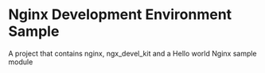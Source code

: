 Nginx Development Environment Sample
=================

A project that contains nginx, ngx_devel_kit and a Hello world Nginx sample module
